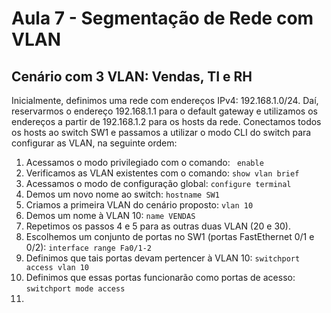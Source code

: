 # Aula 7 - Segmentação de Rede com VLAN
## Cenário com 3 VLAN: Vendas, TI e RH
Inicialmente, definimos uma rede com endereços IPv4: 192.168.1.0/24.
Daí, reservarmos o endereço 192.168.1.1 para o default gateway e utilizamos os endereços a partir de 192.168.1.2 para os hosts da rede.
Conectamos todos os hosts ao switch SW1 e passamos a utilizar o modo CLI do switch para configurar as VLAN, na seguinte ordem:
1) Acessamos o modo privilegiado com o comando:
``` enable```
2) Verificamos as VLAN existentes com o comando:
``` show vlan brief ```
3) Acessamos o modo de configuração global:
```configure terminal ```
4) Demos um novo nome ao switch:
```hostname SW1```
5) Criamos a primeira VLAN do cenário proposto:
```vlan 10 ```
6) Demos um nome à VLAN 10:
```name VENDAS ```
7) Repetimos os passos 4 e 5 para as outras duas VLAN (20 e 30).
8) Escolhemos um conjunto de portas no SW1 (portas FastEthernet 0/1 e 0/2):
```interface range Fa0/1-2```
9) Definimos que tais portas devam pertencer à VLAN 10:
```switchport access vlan 10```
10) Definimos que essas portas funcionarão como portas de acesso:
```switchport mode access```
11) 

